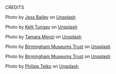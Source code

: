 CREDITS


Photo by <a href="https://unsplash.com/@jessbaileydesigns?utm_content=creditCopyText&utm_medium=referral&utm_source=unsplash">Jess Bailey</a> on <a href="https://unsplash.com/photos/colored-pencil-lined-up-on-top-of-white-surface-l3N9Q27zULw?utm_content=creditCopyText&utm_medium=referral&utm_source=unsplash">Unsplash</a>

Photo by <a href="https://unsplash.com/@kellitungay?utm_content=creditCopyText&utm_medium=referral&utm_source=unsplash">Kelli Tungay</a> on <a href="https://unsplash.com/photos/assorted-color-paints-and-paint-brushes-Sj0nhVIb4eY?utm_content=creditCopyText&utm_medium=referral&utm_source=unsplash">Unsplash</a>

Photo by <a href="https://unsplash.com/@itstamaramenzi?utm_content=creditCopyText&utm_medium=referral&utm_source=unsplash">Tamara Menzi</a> on <a href="https://unsplash.com/photos/green-leafed-trees-n-vnWQmmVoY?utm_content=creditCopyText&utm_medium=referral&utm_source=unsplash">Unsplash</a>
      
Photo by <a href="https://unsplash.com/@birminghammuseumstrust?utm_content=creditCopyText&utm_medium=referral&utm_source=unsplash">Birmingham Museums Trust</a> on <a href="https://unsplash.com/photos/painting-of-hill-BqaF65lS6E4?utm_content=creditCopyText&utm_medium=referral&utm_source=unsplash">Unsplash</a>
      
Photo by <a href="https://unsplash.com/@birminghammuseumstrust?utm_content=creditCopyText&utm_medium=referral&utm_source=unsplash">Birmingham Museums Trust</a> on <a href="https://unsplash.com/photos/a-painting-of-a-person-riding-a-bike-down-a-road-5ruS8plfbvM?utm_content=creditCopyText&utm_medium=referral&utm_source=unsplash">Unsplash</a>


Photo by <a href="https://unsplash.com/@contine?utm_content=creditCopyText&utm_medium=referral&utm_source=unsplash">Philipp Teiko</a> on <a href="https://unsplash.com/photos/a-close-up-of-a-mosaic-tile-wall-oU39V3tz-7o?utm_content=creditCopyText&utm_medium=referral&utm_source=unsplash">Unsplash</a>
